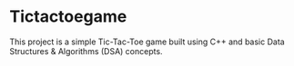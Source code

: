 # Tictactoegame
This project is a simple Tic-Tac-Toe game built using C++ and basic Data Structures &amp; Algorithms (DSA) concepts.
